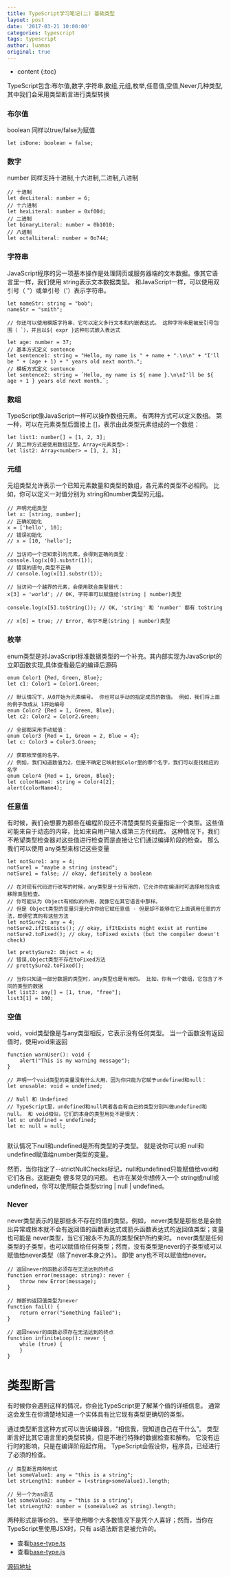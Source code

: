 ```yaml
---
title: TypeScript学习笔记(二) 基础类型
layout: post
date: '2017-03-21 10:00:00'
categories: typescript
tags: typescript
author: luamas
original: true
---
```


* content
{:toc}

TypeScript包含:布尔值,数字,字符串,数组,元组,枚举,任意值,空值,Never几种类型,其中我们会采用类型断言进行类型转换

### 布尔值

boolean 同样以true/false为赋值
```
let isDone: boolean = false;
```



### 数字

number 同样支持十进制,十六进制,二进制,八进制
```
// 十进制
let decLiteral: number = 6;
// 十六进制
let hexLiteral: number = 0xf00d;
// 二进制
let binaryLiteral: number = 0b1010;
// 八进制
let octalLiteral: number = 0o744;
```



### 字符串

JavaScript程序的另一项基本操作是处理网页或服务器端的文本数据。像其它语言里一样，我们使用 string表示文本数据类型。 和JavaScript一样，可以使用双引号（ "）或单引号（'）表示字符串。

```
let nameStr: string = "bob";
nameStr = "smith";

// 你还可以使用模版字符串，它可以定义多行文本和内嵌表达式。 这种字符串是被反引号包围（ `），并且以${ expr }这种形式嵌入表达式

let age: number = 37;
// 基本方式定义 sentence
let sentence1: string = "Hello, my name is " + name + ".\n\n" + "I'll be " + (age + 1) + " years old next month.";
// 模板方式定义 sentence
let sentence2: string = `Hello, my name is ${ name }.\n\nI'll be ${ age + 1 } years old next month.`;
```



### 数组

TypeScript像JavaScript一样可以操作数组元素。 有两种方式可以定义数组。 第一种，可以在元素类型后面接上 []，表示由此类型元素组成的一个数组：

```
let list1: number[] = [1, 2, 3];
// 第二种方式是使用数组泛型，Array<元素类型>：
let list2: Array<number> = [1, 2, 3];
```



### 元组

元组类型允许表示一个已知元素数量和类型的数组，各元素的类型不必相同。 比如，你可以定义一对值分别为 string和number类型的元组。

```
// 声明元组类型
let x: [string, number];
// 正确初始化
x = ['hello', 10];
// 错误初始化
// x = [10, 'hello'];

// 当访问一个已知索引的元素，会得到正确的类型：
console.log(x[0].substr(1));
// 错误的语句,类型不正确
// console.log(x[1].substr(1));

// 当访问一个越界的元素，会使用联合类型替代：
x[3] = 'world'; // OK, 字符串可以赋值给(string | number)类型

console.log(x[5].toString()); // OK, 'string' 和 'number' 都有 toString

// x[6] = true; // Error, 布尔不是(string | number)类型
```



### 枚举

enum类型是对JavaScript标准数据类型的一个补充。其内部实现为JavaScript的立即函数实现,具体查看最后的编译后源码

```
enum Color1 {Red, Green, Blue};
let c1: Color1 = Color1.Green;

// 默认情况下，从0开始为元素编号。 你也可以手动的指定成员的数值。 例如，我们将上面的例子改成从 1开始编号
enum Color2 {Red = 1, Green, Blue};
let c2: Color2 = Color2.Green;

// 全部都采用手动赋值：
enum Color3 {Red = 1, Green = 2, Blue = 4};
let c: Color3 = Color3.Green;

// 获取枚举值的名字。
// 例如，我们知道数值为2，但是不确定它映射到Color里的哪个名字，我们可以查找相应的名字
enum Color4 {Red = 1, Green, Blue};
let colorName4: string = Color4[2];
alert(colorName4);
```



### 任意值

有时候，我们会想要为那些在编程阶段还不清楚类型的变量指定一个类型。这些值可能来自于动态的内容，比如来自用户输入或第三方代码库。
这种情况下，我们不希望类型检查器对这些值进行检查而是直接让它们通过编译阶段的检查。 那么我们可以使用 any类型来标记这些变量

```
let notSure1: any = 4;
notSure1 = "maybe a string instead";
notSure1 = false; // okay, definitely a boolean

// 在对现有代码进行改写的时候，any类型是十分有用的，它允许你在编译时可选择地包含或移除类型检查。
// 你可能认为 Object有相似的作用，就像它在其它语言中那样。
// 但是 Object类型的变量只是允许你给它赋任意值 - 但是却不能够在它上面调用任意的方法，即便它真的有这些方法
let notSure2: any = 4;
notSure2.ifItExists(); // okay, ifItExists might exist at runtime
notSure2.toFixed(); // okay, toFixed exists (but the compiler doesn't check)

let prettySure2: Object = 4;
// 错误,Object类型不存在toFixed方法
// prettySure2.toFixed();

// 当你只知道一部分数据的类型时，any类型也是有用的。 比如，你有一个数组，它包含了不同的类型的数据
let list3: any[] = [1, true, "free"];
list3[1] = 100;
```



### 空值

void，void类型像是与any类型相反，它表示没有任何类型。 当一个函数没有返回值时，使用void来返回

```
function warnUser(): void {
    alert("This is my warning message");
}

// 声明一个void类型的变量没有什么大用，因为你只能为它赋予undefined和null：
let unusable: void = undefined;

// Null 和 Undefined
// TypeScript里，undefined和null两者各自有自己的类型分别叫做undefined和null。 和 void相似，它们的本身的类型用处不是很大：
let u: undefined = undefined;
let n: null = null;


```
默认情况下null和undefined是所有类型的子类型。 就是说你可以把 null和undefined赋值给number类型的变量。

然而，当你指定了--strictNullChecks标记，null和undefined只能赋值给void和它们各自。这能避免 很多常见的问题。
也许在某处你想传入一个 string或null或undefined，你可以使用联合类型string | null | undefined。




### Never

never类型表示的是那些永不存在的值的类型。例如， never类型是那些总是会抛出异常或根本就不会有返回值的函数表达式或箭头函数表达式的返回值类型；变量也可能是 never类型，当它们被永不为真的类型保护所约束时。
never类型是任何类型的子类型，也可以赋值给任何类型；然而，没有类型是never的子类型或可以赋值给never类型（除了never本身之外）。 即使 any也不可以赋值给never。
```
// 返回never的函数必须存在无法达到的终点
function error(message: string): never {
    throw new Error(message);
}

// 推断的返回值类型为never
function fail() {
    return error("Something failed");
}

// 返回never的函数必须存在无法达到的终点
function infiniteLoop(): never {
    while (true) {
    }
}
```



# 类型断言

有时候你会遇到这样的情况，你会比TypeScript更了解某个值的详细信息。 通常这会发生在你清楚地知道一个实体具有比它现有类型更确切的类型。

通过类型断言这种方式可以告诉编译器，“相信我，我知道自己在干什么”。
类型断言好比其它语言里的类型转换，但是不进行特殊的数据检查和解构。
它没有运行时的影响，只是在编译阶段起作用。 TypeScript会假设你，程序员，已经进行了必须的检查。

```
// 类型断言两种形式
let someValue1: any = "this is a string";
let strLength1: number = (<string>someValue1).length;

// 另一个为as语法
let someValue2: any = "this is a string";
let strLength2: number = (someValue2 as string).length;

```

两种形式是等价的。 至于使用哪个大多数情况下是凭个人喜好；然而，当你在TypeScript里使用JSX时，只有 as语法断言是被允许的。


+ 查看[base-type.ts](https://github.com/luamas/typescript-sample/blob/master/002/base-type.ts)
+ 查看[base-type.js](https://github.com/luamas/typescript-sample/blob/master/002/base-type.js)

[源码地址](https://github.com/luamas/typescript-sample)


